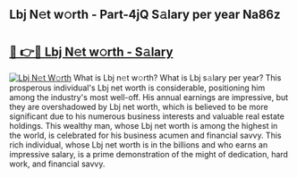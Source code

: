 ## Lbj N𝚎t w𝚘rth - Part-4jQ S𝚊lary per year Na86z

# <h2><a href="http://gc1xeov.nevu.top/?p=Lbj">🔗 👉🔴 Lbj N𝚎t w𝚘rth - S𝚊lary</a></h2>

[![Lbj N𝚎t W𝚘rth](https://i.imgur.com/Oavwk0R.jpeg)](http://gc1xeov.nevu.top/?p=Lbj)
What is Lbj n𝚎t w𝚘rth? What is Lbj s𝚊lary per year?
This prosperous individual's Lbj net worth is considerable, positioning him among the industry's most well-off. His annual earnings are impressive, but they are overshadowed by Lbj net worth, which is believed to be more significant due to his numerous business interests and valuable real estate holdings. This wealthy man, whose Lbj net worth is among the highest in the world, is celebrated for his business acumen and financial savvy. This rich individual, whose Lbj net worth is in the billions and who earns an impressive salary, is a prime demonstration of the might of dedication, hard work, and financial savvy.
